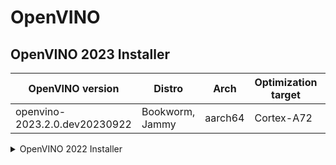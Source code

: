 # OpenVINO

## OpenVINO 2023 Installer

| OpenVINO version | Distro | Arch | Optimization target | URL |
| --- | --- | --- | --- | --- |
| openvino-2023.2.0.dev20230922 | Bookworm, Jammy | aarch64 | Cortex-A72 | [URL](https://s3.ap-northeast-1.wasabisys.com/download-raw/dpkg/openvino/debian/bookworm/openvino-2023.2.0.dev20230922-raspbian-bookworm-arm64-0.1.0-20231108.deb)

<details><summary>OpenVINO 2022 Installer</summary><div>

Download URL: [Raspbian-bullseye(64bit)](https://s3.ap-northeast-1.wasabisys.com/download-raw/dpkg/openvino/debian/bullseye/openvino-2022-raspbian-bullseye-arm64-0.1.0-20221219.deb)


```bash
wget https://s3.ap-northeast-1.wasabisys.com/download-raw/dpkg/openvino/debian/bullseye/openvino-2022-raspbian-bullseye-arm64-0.1.0-20221219.deb

sudo apt install ./openvino-2022-raspbian-bullseye-arm64-0.1.0-20221219.deb
pip3 install cython

source /opt/intel/openvino_2022/setupvars.sh

sudo cat <<EOF > 97-myriad-usbboot.rules
SUBSYSTEM=="usb", ATTRS{idProduct}=="2485", ATTRS{idVendor}=="03e7", GROUP="users", MODE="0666", ENV{ID_MM_DEVICE_IGNORE}="1"
SUBSYSTEM=="usb", ATTRS{idProduct}=="f63b", ATTRS{idVendor}=="03e7", GROUP="users", MODE="0666", ENV{ID_MM_DEVICE_IGNORE}="1"
EOF

sudo cp 97-myriad-usbboot.rules /etc/udev/rules.d/
sudo udevadm control --reload-rules
sudo udevadm trigger
sudo ldconfig
rm ./97-myriad-usbboot.rules
```

</div></details>
